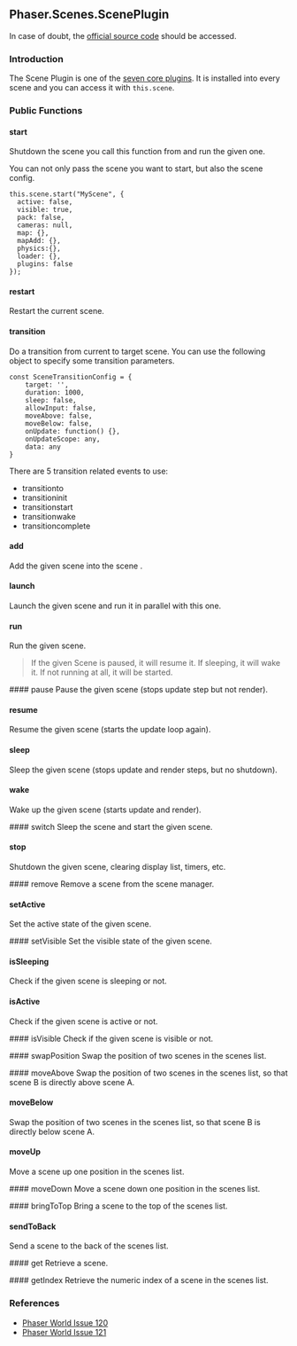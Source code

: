 ## Phaser.Scenes.ScenePlugin

In case of doubt, the [official source code](https://github.com/photonstorm/phaser) should be accessed.

### Introduction

The Scene Plugin is one of the [seven core plugins](https://github.com/digitsensitive/phaser3-typescript/blob/master/cheatsheets/scene/systems.md#core-plugins).
It is installed into every scene and you can access it with `this.scene`.

### Public Functions

#### start
Shutdown the scene you call this function from and run the given one.

You can not only pass the scene you want to start, but also the scene config.

```
this.scene.start("MyScene", {
  active: false,
  visible: true,
  pack: false,
  cameras: null,
  map: {},
  mapAdd: {},
  physics:{},
  loader: {},
  plugins: false
});
```

#### restart
Restart the current scene.

#### transition
Do a transition from current to target scene.
You can use the following object to specify some transition parameters.

```
const SceneTransitionConfig = {
    target: '',
    duration: 1000,
    sleep: false,
    allowInput: false,
    moveAbove: false,
    moveBelow: false,
    onUpdate: function() {},
    onUpdateScope: any,
    data: any
}
```

There are 5 transition related events to use:

- transitionto
- transitioninit
- transitionstart
- transitionwake
- transitioncomplete

#### add
Add the given scene into the scene .

#### launch
Launch the given scene and run it in parallel with this one.

#### run
Run the given scene.

> If the given Scene is paused, it will resume it. If sleeping, it will wake it.
If not running at all, it will be started.

#### pause
Pause the given scene (stops update step but not render).

#### resume
Resume the given scene (starts the update loop again).

#### sleep
Sleep the given scene (stops update and render steps, but no shutdown).

#### wake
Wake up the given scene (starts update and render).

#### switch
Sleep the scene and start the given scene.

#### stop
Shutdown the given scene, clearing display list, timers, etc.

#### remove
Remove a scene from the scene manager.

#### setActive
Set the active state of the given scene.

#### setVisible
Set the visible state of the given scene.

#### isSleeping
Check if the given scene is sleeping or not.

#### isActive
Check if the given scene is active or not.

#### isVisible
Check if the given scene is visible or not.

#### swapPosition
Swap the position of two scenes in the scenes list.

#### moveAbove
Swap the position of two scenes in the scenes list, so that scene B is
directly above scene A.

#### moveBelow
Swap the position of two scenes in the scenes list, so that scene B is
directly below scene A.

#### moveUp
Move a scene up one position in the scenes list.

#### moveDown
Move a scene down one position in the scenes list.

#### bringToTop
Bring a scene to the top of the scenes list.

#### sendToBack
Send a scene to the back of the scenes list.

#### get
Retrieve a scene.

#### getIndex
Retrieve the numeric index of a scene in the scenes list.

### References

- [Phaser World Issue 120](https://madmimi.com/p/2c1afb)
- [Phaser World Issue 121](https://madmimi.com/p/860f1c)
